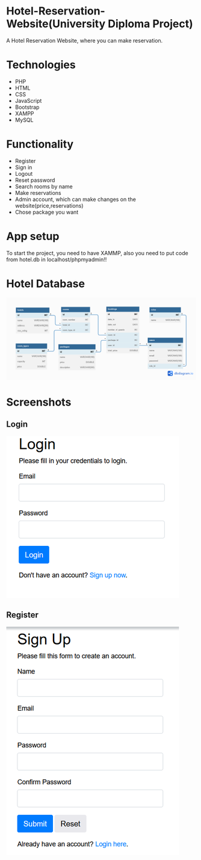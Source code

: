 # Hotel-Reservation-Website(University Diploma Project)

A Hotel Reservation Website, where you can make reservation.

# Technologies 

- PHP
- HTML
- CSS
- JavaScript
- Bootstrap
- XAMPP
- MySQL

# Functionality 

 - Register
 - Sign in
 - Logout
 - Reset password
 - Search rooms by name
 - Make reservations
 - Admin account, which can make changes on the website(price,reservations)
 - Chose package you want
 
 
 # App setup
 
 To start the project, you need to have XAMMP, also you need to put code from hotel.db in localhost/phpmyadmin!!
 
 # Hotel Database
 
 <img src='screenshotshotel/databasehotel.png'></img>
 
 # Screenshots
 
 ## Login
 
 <img src='screenshotshotel/login.png'></img>
 
 ## Register
 
 <img src='screenshotshotel/register.png'></img>
 

